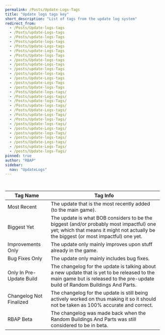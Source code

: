 ```yaml
---
permalink: /Posts/Update-Logs-Tags
title: "Update logs tags key"
short_description: "List of tags from the update log system"
redirect_from:
  - /Posts/Update-logs-tags
  - /Posts/update-Logs-tags
  - /Posts/update-logs-Tags
  - /Posts/update-logs-tags
  - /Posts/Update-Logs-tags
  - /Posts/update-Logs-Tags
  - /Posts/Update-logs-Tags
  - /posts/Update-logs-tags
  - /posts/update-Logs-tags
  - /posts/update-logs-Tags
  - /posts/update-logs-tags
  - /posts/Update-Logs-tags
  - /posts/update-Logs-Tags
  - /posts/Update-logs-Tags
  - /Posts/Update-logs-tags/
  - /Posts/update-Logs-tags/
  - /Posts/update-logs-Tags/
  - /Posts/update-logs-tags/
  - /Posts/Update-Logs-tags/
  - /Posts/update-Logs-Tags/
  - /Posts/Update-logs-Tags/
  - /posts/Update-logs-tags/
  - /posts/update-Logs-tags/
  - /posts/update-logs-Tags/
  - /posts/update-logs-tags/
  - /posts/Update-Logs-tags/
  - /posts/update-Logs-Tags/
  - /posts/Update-logs-Tags/
pinned: true
author: "RBAP"
sidebar:
  nav: "UpdateLogs"
---
```


<br>

| Tag Name                 | Tag Info |
|-|-|
| Most Recent              | The update that is the most recently added (to the main game). |
| Biggest Yet              | The update is what BOB considers to be the biggest (and/or probably most impactful) one yet; which that means it might not actually be the biggest (or most impactful) one yet. |
| Improvements Only        | The update only mainly improves upon stuff already in the game. |
| Bug Fixes Only           | The update only mainly includes bug fixes. |
| Only In Pre-Update Build | The changelog for the update is talking about a new update that is yet to be released to the main game but is released to the pre-update build of Random Buildings And Parts. |
| Changelog Not Finalized  | The changelog for the update is still being actively worked on thus making it so it should not be taken as 100% accurate and correct. |
| RBAP Beta                | The changelog was made back when the Random Buildings And Parts was still considered to be in beta. |
